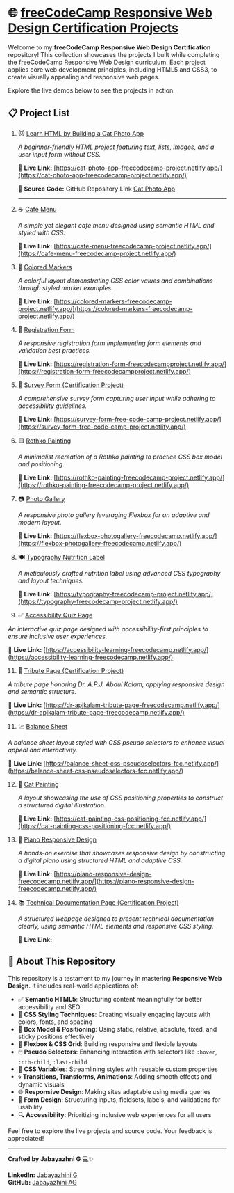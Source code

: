 # 🌐 [freeCodeCamp Responsive Web Design Certification Projects](https://www.freecodecamp.org/learn/2022/responsive-web-design/)

Welcome to my **freeCodeCamp Responsive Web Design Certification** repository! This collection showcases the projects I built while completing the freeCodeCamp Responsive Web Design curriculum. Each project applies core web development principles, including HTML5 and CSS3, to create visually appealing and responsive web pages.

Explore the live demos below to see the projects in action:

## 📋 Project List

1. 🐱 [Learn HTML by Building a Cat Photo App](https://www.freecodecamp.org/learn/2022/responsive-web-design/#learn-html-by-building-a-cat-photo-app)
   
   *A beginner-friendly HTML project featuring text, lists, images, and a user input form without CSS.*
   
   🔗 **Live Link:** [https://cat-photo-app-freecodecamp-project.netlify.app/](https://cat-photo-app-freecodecamp-project.netlify.app/)

   📂 **Source Code:** GitHub Repository Link [Cat Photo App](https://github.com/jabayazhini-ag/freeCodeCamp_Responsive-Web-Design/tree/main/A_CatPhotoApp)

   ---   

3. ☕ [Cafe Menu](https://www.freecodecamp.org/learn/2022/responsive-web-design/#learn-basic-css-by-building-a-cafe-menu)
   
   *A simple yet elegant cafe menu designed using semantic HTML and styled with CSS.*
   
   🔗 **Live Link:** [https://cafe-menu-freecodecamp-project.netlify.app/](https://cafe-menu-freecodecamp-project.netlify.app/)


4. 🎨 [Colored Markers](https://www.freecodecamp.org/learn/2022/responsive-web-design/#learn-css-colors-by-building-a-set-of-colored-markers)
   
   *A colorful layout demonstrating CSS color values and combinations through styled marker examples.*

   🔗 **Live Link:** [https://colored-markers-freecodecamp-project.netlify.app/](https://colored-markers-freecodecamp-project.netlify.app/)


5. 📄 [Registration Form](https://www.freecodecamp.org/learn/2022/responsive-web-design/#learn-html-forms-by-building-a-registration-form)
   
   *A responsive registration form implementing form elements and validation best practices.*

   🔗 **Live Link:** [https://registration-form-freecodecampproject.netlify.app/](https://registration-form-freecodecampproject.netlify.app/)


6. 📝 [Survey Form (Certification Project)](https://www.freecodecamp.org/learn/2022/responsive-web-design/build-a-survey-form-project/build-a-survey-form)
   
   *A comprehensive survey form capturing user input while adhering to accessibility guidelines.*

   🔗 **Live Link:** [https://survey-form-free-code-camp-project.netlify.app/](https://survey-form-free-code-camp-project.netlify.app/)


7. 🟨 [Rothko Painting](https://www.freecodecamp.org/learn/2022/responsive-web-design/#learn-the-css-box-model-by-building-a-rothko-painting)
    
   *A minimalist recreation of a Rothko painting to practice CSS box model and positioning.*

    🔗 **Live Link:** [https://rothko-painting-freecodecamp-project.netlify.app/](https://rothko-painting-freecodecamp-project.netlify.app/)


8. 📷 [Photo Gallery](https://www.freecodecamp.org/learn/2022/responsive-web-design/#learn-css-flexbox-by-building-a-photo-gallery)
    
   *A responsive photo gallery leveraging Flexbox for an adaptive and modern layout.*

   🔗 **Live Link:** [https://flexbox-photogallery-freecodecamp.netlify.app/](https://flexbox-photogallery-freecodecamp.netlify.app/)


9. 🍽️ [Typography Nutrition Label](https://www.freecodecamp.org/learn/2022/responsive-web-design/#learn-typography-by-building-a-nutrition-label)
    
   *A meticulously crafted nutrition label using advanced CSS typography and layout techniques.*

   🔗 **Live Link:** [https://typography-freecodecamp-project.netlify.app/](https://typography-freecodecamp-project.netlify.app/)


10. ✅ [Accessibility Quiz Page](https://www.freecodecamp.org/learn/2022/responsive-web-design/#learn-accessibility-by-building-a-quiz)
    
   *An interactive quiz page designed with accessibility-first principles to ensure inclusive user experiences.*

   🔗 **Live Link:** [https://accessibility-learning-freecodecamp.netlify.app/](https://accessibility-learning-freecodecamp.netlify.app/)


11. 🏅 [Tribute Page (Certification Project)](https://www.freecodecamp.org/learn/2022/responsive-web-design/build-a-tribute-page-project/build-a-tribute-page)
    
   *A tribute page honoring Dr. A.P.J. Abdul Kalam, applying responsive design and semantic structure.*

   🔗 **Live Link:** [https://dr-apjkalam-tribute-page-freecodecamp.netlify.app/](https://dr-apjkalam-tribute-page-freecodecamp.netlify.app/)


11. 💹 [Balance Sheet](https://www.freecodecamp.org/learn/2022/responsive-web-design/#learn-more-about-css-pseudo-selectors-by-building-a-balance-sheet)
    
   *A balance sheet layout styled with CSS pseudo selectors to enhance visual appeal and interactivity.*

   🔗 **Live Link:** [https://balance-sheet-css-pseudoselectors-fcc.netlify.app/](https://balance-sheet-css-pseudoselectors-fcc.netlify.app/)


12. 🎨 [Cat Painting](https://www.freecodecamp.org/learn/2022/responsive-web-design/#learn-intermediate-css-by-building-a-cat-painting)
    
    *A layout showcasing the use of CSS positioning properties to construct a structured digital illustration.*

    🔗 **Live Link:** [https://cat-painting-css-positioning-fcc.netlify.app/](https://cat-painting-css-positioning-fcc.netlify.app/)


13. 🎹 [Piano Responsive Design](https://www.freecodecamp.org/learn/2022/responsive-web-design/#learn-responsive-web-design-by-building-a-piano)
    
    *A hands-on exercise that showcases responsive design by constructing a digital piano using structured HTML and adaptive CSS.*

    🔗 **Live Link:** [https://piano-responsive-design-freecodecamp.netlify.app/](https://piano-responsive-design-freecodecamp.netlify.app/)


14. 📚 [Technical Documentation Page (Certification Project)](https://www.freecodecamp.org/learn/2022/responsive-web-design/build-a-technical-documentation-page-project/build-a-technical-documentation-page)
    
    *A structured webpage designed to present technical documentation clearly, using semantic HTML elements and responsive CSS styling.*

    🔗 **Live Link:** 


## 📌 About This Repository

This repository is a testament to my journey in mastering **Responsive Web Design**. It includes real-world applications of:

- ✅ **Semantic HTML5**: Structuring content meaningfully for better accessibility and SEO
- 🎨 **CSS Styling Techniques**: Creating visually engaging layouts with colors, fonts, and spacing
- 📐 **Box Model & Positioning**: Using static, relative, absolute, fixed, and sticky positions effectively
- 🧩 **Flexbox & CSS Grid**: Building responsive and flexible layouts
- 🖱️ **Pseudo Selectors**: Enhancing interaction with selectors like `:hover`, `:nth-child`, `:last-child`
- 🎨 **CSS Variables**: Streamlining styles with reusable custom properties
- 🌀 **Transitions, Transforms, Animations**: Adding smooth effects and dynamic visuals
- 🌐 **Responsive Design**: Making sites adaptable using media queries
- 📄 **Form Design**: Structuring inputs, fieldsets, labels, and validations for usability
- 🔍 **Accessibility**: Prioritizing inclusive web experiences for all users

Feel free to explore the live projects and source code. Your feedback is appreciated!

---

**Crafted by Jabayazhni G** 💻✨

**LinkedIn:** [Jabayazhini G](https://www.linkedin.com/in/jabayazhini-ag/)  
**GitHub:** [Jabayazhini AG](https://github.com/jabayazhini-ag)
